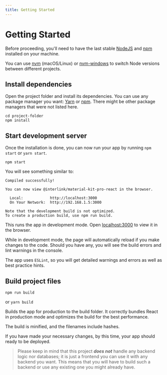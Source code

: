 ```yaml
---
title: Getting Started
---
```


# Getting Started

Before proceeding, you'll need to have the last stable [NodeJS](https://nodejs.org/en/)
and [npm](https://www.npmjs.com)
installed on your machine.

You can use [nvm](https://github.com/creationix/nvm#installation) (macOS/Linux) or
[nvm-windows](https://github.com/coreybutler/nvm-windows#node-version-manager-nvm-for-windows) to
switch Node versions between different projects.

## Install dependencies

Open the project folder and install its dependencies. You can use any package manager you
want: [Yarn](https://yarnpkg.com)
or [npm](https://www.npmjs.com). There might be other package managers that were not listed here.

```shell
cd project-folder
npm install
```

## Start development server

Once the installation is done, you can now run your app by running `npm start` or `yarn start`.

```shell
npm start
```

You will see something similar to:

```shell
Compiled successfully!

You can now view @interlink/material-kit-pro-react in the browser.

  Local:            http://localhost:3000
  On Your Network:  http://192.168.1.5:3000

Note that the development build is not optimized.
To create a production build, use npm run build.
```

This runs the app in development mode. Open [localhost:3000](http://localhost:3000) to view it in
the browser.

While in development mode, the page will automatically reload if you make changes to the code.
Should you have any, you will see the build errors and lint warnings in the console.

The app uses `ESLint`, so you will get detailed warnings and errors as well as best practice hints.

## Build project files

```shell
npm run build
```

or `yarn build`

Builds the app for production to the build folder. It correctly bundles React in production mode and
optimizes the build for the best performance.

The build is minified, and the filenames include hashes.

If you have made your necessary changes, by this time, your app should ready to be deployed.

> Please keep in mind that this project **_does not_** handle any backend logic nor databases; it is just a frontend you can use
> it with any backend you want. This means that you will have to build such a backend or use any existing one you might
> already have.
